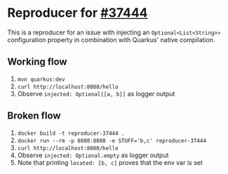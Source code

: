 # Reproducer for [#37444](https://github.com/quarkusio/quarkus/issues/37444)

This is a reproducer for an issue with injecting an `Optional<List<String>>` configuration property in combination with Quarkus' native compilation.

## Working flow

1. `mvn quarkus:dev`
2. `curl http://localhost:8080/hello`
3. Observe `injected: Optional[[a, b]]` as logger output

## Broken flow

1. `docker build -t reproducer-37444 .`
2. `docker run --rm -p 8080:8080 -e STUFF='b,c' reproducer-37444`
3. `curl http://localhost:8080/hello`
4. Observe `injected: Optional.empty` as logger output
5. Note that printing `located: [b, c]` proves that the env var is set
